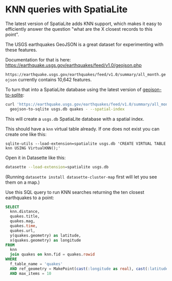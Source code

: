 # KNN queries with SpatiaLite

The latest version of SpatiaLite adds KNN support, which makes it easy to efficiently answer the question "what are the X closest records to this point".

The USGS earthquakes GeoJSON is a great dataset for experimenting with these features.

Documentation for that is here: https://earthquake.usgs.gov/earthquakes/feed/v1.0/geojson.php

`https://earthquake.usgs.gov/earthquakes/feed/v1.0/summary/all_month.geojson` currently contains 10,642 features.

To turn that into a SpatiaLite database using the latest version of [geojson-to-sqlite](https://github.com/simonw/geojson-to-sqlite):
```bash
curl 'https://earthquake.usgs.gov/earthquakes/feed/v1.0/summary/all_month.geojson' | \
  geojson-to-sqlite usgs.db quakes - --spatial-index
```
This will create a `usgs.db` SpatiaLite database with a spatial index.

This should have a `knn` virtual table already. If one does not exist you can create one like this:

    sqlite-utils --load-extension=spatialite usgs.db 'CREATE VIRTUAL TABLE knn USING VirtualKNN();'

Open it in Datasette like this:

```bash
datasette --load-extension=spatialite usgs.db
```

(Running `datasette install datasette-cluster-map` first will let you see them on a map.)

Use this SQL query to run KNN searches returning the ten closest earthquakes to a point:
```sql
SELECT
  knn.distance,
  quakes.title,
  quakes.mag,
  quakes.time,
  quakes.url,
  y(quakes.geometry) as latitude,
  x(quakes.geometry) as longitude
FROM
  knn
  join quakes on knn.fid = quakes.rowid
WHERE
  f_table_name = 'quakes'
  AND ref_geometry = MakePoint(cast(:longitude as real), cast(:latitude as real))
  AND max_items = 10
```
